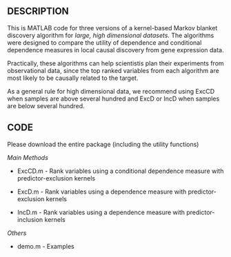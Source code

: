 DESCRIPTION
-----------

This is MATLAB code for three versions of a kernel-based Markov blanket discovery algorithm for *large, high dimensional datasets*. The algorithms were designed to compare the utility of dependence and conditional dependence measures in local causal discovery from gene expression data. 

Practically, these algorithms can help scientistis plan their experiments from observational data, since the top ranked variables from each algorithm are most likely to be causally related to the target.

As a general rule for high dimensional data, we recommend using ExcCD when samples are above several hundred and ExcD or IncD when samples are below several hundred.

CODE
----

Please download the entire package (including the utility functions)

*Main Methods*

- ExcCD.m - Rank variables using a conditional dependence measure with predictor-exclusion kernels

- ExcD.m - Rank variables using a dependence measure with predictor-exclusion kernels

- IncD.m - Rank variables using a dependence measure with predictor-inclusion kernels

*Others*

- demo.m - Examples

